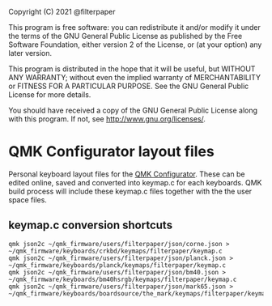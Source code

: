 Copyright (C) 2021 @filterpaper

This program is free software: you can redistribute it and/or modify
it under the terms of the GNU General Public License as published by
the Free Software Foundation, either version 2 of the License, or
(at your option) any later version.

This program is distributed in the hope that it will be useful,
but WITHOUT ANY WARRANTY; without even the implied warranty of
MERCHANTABILITY or FITNESS FOR A PARTICULAR PURPOSE.  See the
GNU General Public License for more details.

You should have received a copy of the GNU General Public License
along with this program.  If not, see <http://www.gnu.org/licenses/>.

# QMK Configurator layout files

Personal keyboard layout files for the [QMK Configurator](https://config.qmk.fm/#/). These can be edited online, saved and converted into
keymap.c for each keyboards. QMK build process will include these keymap.c files together with the the user space files.

## keymap.c conversion shortcuts
```
qmk json2c ~/qmk_firmware/users/filterpaper/json/corne.json > ~/qmk_firmware/keyboards/crkbd/keymaps/filterpaper/keymap.c
qmk json2c ~/qmk_firmware/users/filterpaper/json/planck.json > ~/qmk_firmware/keyboards/planck/keymaps/filterpaper/keymap.c
qmk json2c ~/qmk_firmware/users/filterpaper/json/bm40.json > ~/qmk_firmware/keyboards/bm40hsrgb/keymaps/filterpaper/keymap.c
qmk json2c ~/qmk_firmware/users/filterpaper/json/mark65.json > ~/qmk_firmware/keyboards/boardsource/the_mark/keymaps/filterpaper/keymap.c
```


